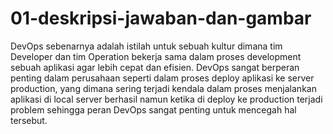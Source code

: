# 01-deskripsi-jawaban-dan-gambar
DevOps sebenarnya adalah istilah untuk sebuah kultur dimana tim Developer dan tim Operation bekerja sama dalam proses development sebuah aplikasi agar lebih cepat dan efisien.
DevOps sangat berperan penting dalam perusahaan seperti dalam proses deploy aplikasi ke server production, yang dimana sering terjadi kendala dalam proses menjalankan aplikasi di local server berhasil namun ketika di deploy ke production terjadi problem
sehingga peran DevOps sangat penting untuk mencegah hal tersebut.